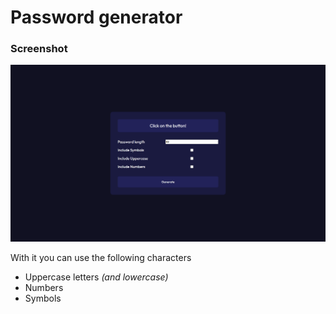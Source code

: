 # Password generator

### Screenshot

![](./screenshot.png)

With it you can use the following characters
- Uppercase letters *(and lowercase)*
- Numbers
- Symbols 

